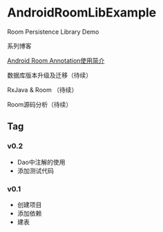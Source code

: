 # AndroidRoomLibExample

Room Persistence Library Demo



系列博客

[Android Room Annotation使用简介](https://tb-yangshu.github.io/2017/08/17/android-room-annotation-use/)

数据库版本升级及迁移（待续）

RxJava & Room （待续）

Room源码分析（待续）

## Tag

### v0.2

* Dao中注解的使用
* 添加测试代码

### v0.1

* 创建项目
* 添加依赖
* 建表


